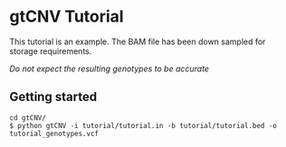 gtCNV Tutorial
==============

This tutorial is an example. The BAM file has been down sampled for storage requirements. 

*Do not expect the resulting genotypes to be accurate*

## Getting started
```
cd gtCNV/
$ python gtCNV -i tutorial/tutorial.in -b tutorial/tutorial.bed -o tutorial_genotypes.vcf
```
